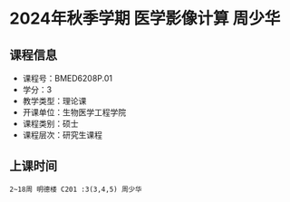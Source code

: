 # 2024年秋季学期 医学影像计算 周少华






## 课程信息

- 课程号：BMED6208P.01
- 学分：3
- 教学类型：理论课
- 开课单位：生物医学工程学院
- 课程类别：硕士
- 课程层次：研究生课程

## 上课时间

```
2~18周 明德楼 C201 :3(3,4,5) 周少华
```

